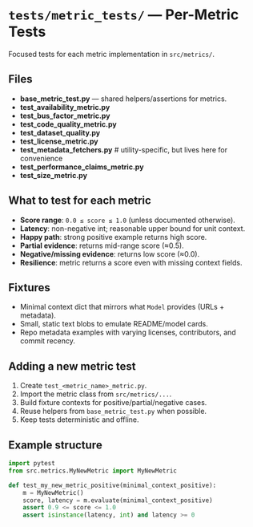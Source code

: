 # `tests/metric_tests/` — Per-Metric Tests

Focused tests for each metric implementation in `src/metrics/`.

## Files
- **base_metric_test.py** — shared helpers/assertions for metrics.
- **test_availability_metric.py**
- **test_bus_factor_metric.py**
- **test_code_quality_metric.py**
- **test_dataset_quality.py**
- **test_license_metric.py**
- **test_metadata_fetchers.py**  # utility-specific, but lives here for convenience
- **test_performance_claims_metric.py**
- **test_size_metric.py**

## What to test for each metric
- **Score range**: `0.0 ≤ score ≤ 1.0` (unless documented otherwise).
- **Latency**: non-negative int; reasonable upper bound for unit context.
- **Happy path**: strong positive example returns high score.
- **Partial evidence**: returns mid-range score (≈0.5).
- **Negative/missing evidence**: returns low score (≈0.0).
- **Resilience**: metric returns a score even with missing context fields.

## Fixtures
- Minimal context dict that mirrors what `Model` provides (URLs + metadata).
- Small, static text blobs to emulate README/model cards.
- Repo metadata examples with varying licenses, contributors, and commit recency.

## Adding a new metric test
1. Create `test_<metric_name>_metric.py`.
2. Import the metric class from `src/metrics/...`.
3. Build fixture contexts for positive/partial/negative cases.
4. Reuse helpers from `base_metric_test.py` when possible.
5. Keep tests deterministic and offline.

## Example structure
```python
import pytest
from src.metrics.MyNewMetric import MyNewMetric

def test_my_new_metric_positive(minimal_context_positive):
    m = MyNewMetric()
    score, latency = m.evaluate(minimal_context_positive)
    assert 0.9 <= score <= 1.0
    assert isinstance(latency, int) and latency >= 0
```
